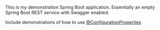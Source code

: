 This is my demonstration Spring Boot application.
Essentially an empty Spring Boot REST service with Swagger enabled. 

Include demonstrations of how to use
[@ConfigurationProperties](https://github.com/jaysencryer/configuration-properties/wiki/Configuration-Properties)
